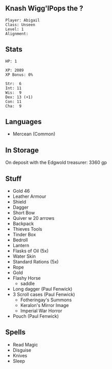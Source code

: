 
## Knash Wigg'lPops the ?

    Player: Abigail
    Class: Unseen
    Level: 1
    Alignment: 

## Stats

    HP: 1

    XP: 2089
    XP Bonus: 0%

    Str:  6
    Int: 11
    Wis:  9
    Dex: 13 (+1)
    Con: 11
    Cha:  9

## Languages

- Mercean (Common)

## In Storage

On deposit with the Edgwold treasurer: 3360 gp

## Stuff

* Gold 46
* Leather Armour
* Shield
* Dagger
* Short Bow
* Quiver w 20 arrows
* Backpack
* Thieves Tools
* Tinder Box
* Bedroll
* Lantern
* Flasks of Oil (5x)
* Water Skin
* Standard Rations (5x)
* Rope
* Gold
* Flashy Horse
  * saddle
* Long dagger (Paul Fenwick)
* 3 Scroll cases (Paul Fenwick)
  * Fotheringay's Summons
  * Keralon's Mirror Image
  * Imperial War Horror
* Pouch (Paul Fenwick)

## Spells

* Read Magic
* Disguise
* Knives
* Sleep

